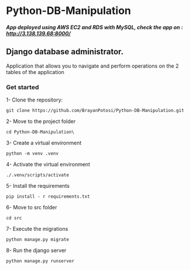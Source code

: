 # Python-DB-Manipulation

##### App deployed using AWS EC2 and RDS with MySQL, check the app on : http://3.138.139.68:8000/

## Django database administrator.
Application that allows you to navigate and perform operations on the 2 tables of the application


### Get started


1- Clone the repository:

`git clone https://github.com/BrayanPotosi/Python-DB-Manipulation.git `

2- Move to the project folder

`cd Python-DB-Manipulation\`

3- Create a virtual environment

`python -m venv .venv`

4-  Activate the virtual environment

`./.venv/scripts/activate`

5- Install the requirements

`pip install - r requirements.txt`

6- Move to src folder 

`cd src`

7- Execute the migrations

`python manage.py migrate`

8- Run the django server

`python manage.py runserver`
